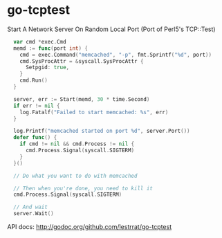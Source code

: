 go-tcptest
==========

Start A Network Server On Random Local Port (Port of Perl5's TCP::Test)

```go
  var cmd *exec.Cmd
  memd := func(port int) {
    cmd = exec.Command("memcached", "-p", fmt.Sprintf("%d", port))
    cmd.SysProcAttr = &syscall.SysProcAttr {
      Setpgid: true,
    }
    cmd.Run()
  }

  server, err := Start(memd, 30 * time.Second)
  if err != nil {
    log.Fatalf("Failed to start memcached: %s", err)
  }

  log.Printf("memcached started on port %d", server.Port())
  defer func() {
    if cmd != nil && cmd.Process != nil {
      cmd.Process.Signal(syscall.SIGTERM)
    }
  }()

  // Do what you want to do with memcached

  // Then when you're done, you need to kill it
  cmd.Process.Signal(syscall.SIGTERM)

  // And wait
  server.Wait()
```

API docs: http://godoc.org/github.com/lestrrat/go-tcptest
